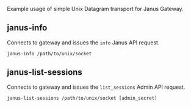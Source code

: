 Example usage of simple Unix Datagram transport for Janus Gateway. 

## janus-info
Connects to gateway and issues the `info` Janus API request.

```
janus-info /path/to/unix/socket
```

## janus-list-sessions
Connects to gateway and issues the `list_sessions` Admin API request.

```
janus-list-sessions /path/to/unix/socket [admin_secret]
```
